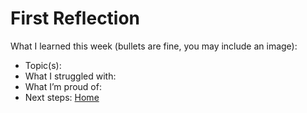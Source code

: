 # First Reflection
What I learned this week (bullets are fine, you may include an image):

- Topic(s):
- What I struggled with:
- What I’m proud of:
- Next steps: [Home](../index.md)
